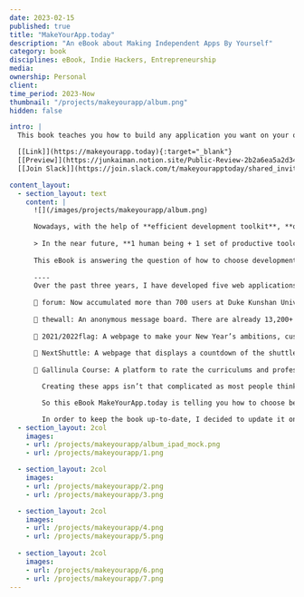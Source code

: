 ```yaml
---
date: 2023-02-15
published: true
title: "MakeYourApp.today"
description: "An eBook about Making Independent Apps By Yourself"
category: book
disciplines: eBook, Indie Hackers, Entrepreneurship
media:
ownership: Personal
client:
time_period: 2023-Now
thumbnail: "/projects/makeyourapp/album.png"
hidden: false

intro: |
  This book teaches you how to build any application you want on your own!

  [[Link]](https://makeyourapp.today){:target="_blank"}
  [[Preview]](https://junkaiman.notion.site/Public-Review-2b2a6ea5a2d34b2aadfc996196b082a4){:target="_blank"}
  [[Join Slack]](https://join.slack.com/t/makeyourapptoday/shared_invite/zt-1pl5rxspu-um0_ndLyyysmJGin~S2wlA){:target="_blank"}

content_layout:
  - section_layout: text
    content: |
      ![](/images/projects/makeyourapp/album.png)

      Nowadays, with the help of **efficient development toolkit**, **open-source frameworks**, and **AI assisted programming**, everyone can make an app with much less effort in a very short time. Recent rise of ChatGPT and copilot also showed us huge improvement in productivity brought by human-AI collaboration. 
      
      > In the near future, **1 human being + 1 set of productive toolchains + 100 AI models = create anything you want**.
      
      This eBook is answering the question of how to choose development toolchains, open-source frameworks, and AI tools that are off-the-shelf to rapidly develop “small but beautiful” applications independently.
      
      ----
      Over the past three years, I have developed five web applications around the Gallinula platform:
      
      📌 forum: Now accumulated more than 700 users at Duke Kunshan University.
      
      📌 thewall: An anonymous message board. There are already 13,200+ messages, with an average daily PV of around 600, and can reach 2600+ daily visits at peak time.
      
      📌 2021/2022flag: A webpage to make your New Year’s ambitions, customized with DKU features. It received over 200+ user retweets during New Year's Day 2022.
      
      📌 NextShuttle: A webpage that displays a countdown of the shuttle bus schedule.
      
      📌 Gallinula Course: A platform to rate the curriculums and professors. Still under development, but has 60+ users pre-registered and received 200+ data records.

        Creating these apps isn’t that complicated as most people think. The first version of thewall took only 9 days from idea to launch. Gallinula Course took me 4 days. And NextShuttle is a much simpler single page application, which only takes 7 hours in total. I feel that I have gradually found a shortcut to develop applications in this process. With efficient development tools, existing development frameworks, and some AI model assistance, it is not difficult to build a product that can be put into use within a week.

        So this eBook MakeYourApp.today is telling you how to choose better toolchains that are off-the-shelf to rapidly develop “small but beautiful” applications. It covers both technical details and product thinkings that teaches how to not only "make your app" but also "make your app better".

        In order to keep the book up-to-date, I decided to update it once a year to address the rapid changing toolchains. I hope it will provide readers with the most up-to-date and practical guide to independent development, so that they can keep improving their skills and realize their any ideas!
  - section_layout: 2col
    images:
    - url: /projects/makeyourapp/album_ipad_mock.png
    - url: /projects/makeyourapp/1.png

  - section_layout: 2col
    images:
    - url: /projects/makeyourapp/2.png
    - url: /projects/makeyourapp/3.png

  - section_layout: 2col
    images:
    - url: /projects/makeyourapp/4.png
    - url: /projects/makeyourapp/5.png
  
  - section_layout: 2col
    images:
    - url: /projects/makeyourapp/6.png
    - url: /projects/makeyourapp/7.png
---
```


